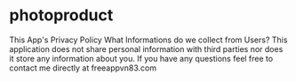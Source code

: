 # photoproduct
This App's Privacy Policy What Informations do we collect from Users? This application does not share personal information with third parties nor does it store any information about you. If you have any questions feel free to contact me directly at freeappvn83.com
